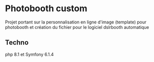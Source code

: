 # Photobooth custom
Projet portant sur la personnalisation en ligne d'image (template) pour photobooth et création du fichier pour le logiciel dslrbooth automatique
## Techno
php 8.1 et Symfony 6.1.4